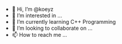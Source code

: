 - 👋 Hi, I’m @koeyz
- 👀 I’m interested in ...
- 🌱 I’m currently learning C++ Programming
- 💞️ I’m looking to collaborate on ...
- 📫 How to reach me ...

<!---
koeyz/koeyz is a ✨ special ✨ repository because its `README.md` (this file) appears on your GitHub profile.
You can click the Preview link to take a look at your changes.
--->
